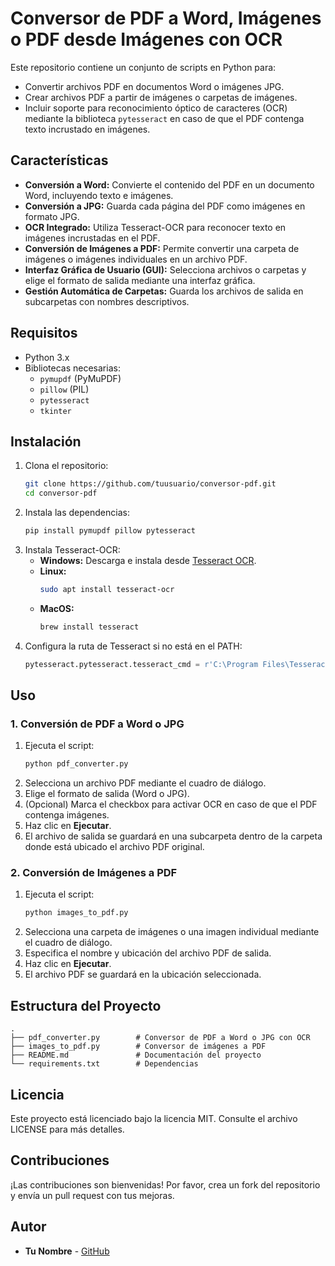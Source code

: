 # Conversor de PDF a Word, Imágenes o PDF desde Imágenes con OCR

Este repositorio contiene un conjunto de scripts en Python para:
- Convertir archivos PDF en documentos Word o imágenes JPG.
- Crear archivos PDF a partir de imágenes o carpetas de imágenes.
- Incluir soporte para reconocimiento óptico de caracteres (OCR) mediante la biblioteca `pytesseract` en caso de que el PDF contenga texto incrustado en imágenes.

## Características
- **Conversión a Word:** Convierte el contenido del PDF en un documento Word, incluyendo texto e imágenes.
- **Conversión a JPG:** Guarda cada página del PDF como imágenes en formato JPG.
- **OCR Integrado:** Utiliza Tesseract-OCR para reconocer texto en imágenes incrustadas en el PDF.
- **Conversión de Imágenes a PDF:** Permite convertir una carpeta de imágenes o imágenes individuales en un archivo PDF.
- **Interfaz Gráfica de Usuario (GUI):** Selecciona archivos o carpetas y elige el formato de salida mediante una interfaz gráfica.
- **Gestión Automática de Carpetas:** Guarda los archivos de salida en subcarpetas con nombres descriptivos.

## Requisitos
- Python 3.x
- Bibliotecas necesarias:
  - `pymupdf` (PyMuPDF)
  - `pillow` (PIL)
  - `pytesseract`
  - `tkinter`

## Instalación
1. Clona el repositorio:
   ```bash
   git clone https://github.com/tuusuario/conversor-pdf.git
   cd conversor-pdf
   ```
2. Instala las dependencias:
   ```bash
   pip install pymupdf pillow pytesseract
   ```
3. Instala Tesseract-OCR:
   - **Windows:** Descarga e instala desde [Tesseract OCR](https://github.com/tesseract-ocr/tesseract).
   - **Linux:**
     ```bash
     sudo apt install tesseract-ocr
     ```
   - **MacOS:**
     ```bash
     brew install tesseract
     ```
4. Configura la ruta de Tesseract si no está en el PATH:
   ```python
   pytesseract.pytesseract.tesseract_cmd = r'C:\Program Files\Tesseract-OCR\tesseract.exe'
   ```

## Uso
### 1. Conversión de PDF a Word o JPG
1. Ejecuta el script:
   ```bash
   python pdf_converter.py
   ```
2. Selecciona un archivo PDF mediante el cuadro de diálogo.
3. Elige el formato de salida (Word o JPG).
4. (Opcional) Marca el checkbox para activar OCR en caso de que el PDF contenga imágenes.
5. Haz clic en **Ejecutar**.
6. El archivo de salida se guardará en una subcarpeta dentro de la carpeta donde está ubicado el archivo PDF original.

### 2. Conversión de Imágenes a PDF
1. Ejecuta el script:
   ```bash
   python images_to_pdf.py
   ```
2. Selecciona una carpeta de imágenes o una imagen individual mediante el cuadro de diálogo.
3. Especifica el nombre y ubicación del archivo PDF de salida.
4. Haz clic en **Ejecutar**.
5. El archivo PDF se guardará en la ubicación seleccionada.

## Estructura del Proyecto
```
.
├── pdf_converter.py        # Conversor de PDF a Word o JPG con OCR
├── images_to_pdf.py        # Conversor de imágenes a PDF
├── README.md               # Documentación del proyecto
└── requirements.txt        # Dependencias
```

## Licencia
Este proyecto está licenciado bajo la licencia MIT. Consulte el archivo LICENSE para más detalles.

## Contribuciones
¡Las contribuciones son bienvenidas! Por favor, crea un fork del repositorio y envía un pull request con tus mejoras.

## Autor
- **Tu Nombre** - [GitHub](https://github.com/tuusuario)

